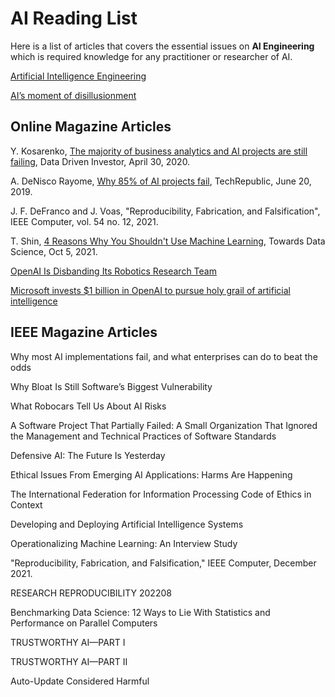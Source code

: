 # AI Reading List

Here is a list of articles that covers the essential issues on **AI Engineering** which is required knowledge for any practitioner or researcher of AI.


[Artificial Intelligence Engineering](https://www.sei.cmu.edu/our-work/artificial-intelligence-engineering/)

[AI’s moment of disillusionment](https://www.infoworld.com/article/3715682/ais-moment-of-disillusionment.html)


## Online Magazine Articles

Y. Kosarenko, [The majority of business analytics and AI projects are still failing](https://medium.com/r/?url=https%3A%2F%2Fwww.datadriveninvestor.com%2F2020%2F04%2F30%2Fthe-majority-of-business-analytics-and-ai-projects-are-still-failing%2F), Data Driven Investor, April 30, 2020.

A. DeNisco Rayome, [Why 85% of AI projects fail](https://medium.com/r/?url=https%3A%2F%2Fwww.techrepublic.com%2Farticle%2Fwhy-85-of-ai-projects-fail%2F), TechRepublic, June 20, 2019.

J. F. DeFranco and J. Voas, "Reproducibility, Fabrication, and Falsification", IEEE Computer, vol. 54 no. 12, 2021.


T. Shin, [4 Reasons Why You Shouldn't Use Machine Learning](https://towardsdatascience.com/4-reasons-why-you-shouldnt-use-machine-learning-639d1d99fe11), Towards Data Science, Oct 5, 2021.


[OpenAI Is Disbanding Its Robotics Research Team](https://lastfuturist.com/openai-is-disbanding-its-robotics-research-team/)

[Microsoft invests $1 billion in OpenAI to pursue holy grail of artificial intelligence](https://www.theverge.com/2019/7/22/20703578/microsoft-openai-investment-partnership-1-billion-azure-artificial-general-intelligence-agi)



## IEEE Magazine Articles

Why most AI implementations fail, and what enterprises can do to beat the odds

Why Bloat Is Still Software’s Biggest Vulnerability

What Robocars Tell Us About AI Risks

A Software Project That Partially Failed: A Small Organization That Ignored the Management and Technical Practices of Software Standards

Defensive AI: The Future Is Yesterday

Ethical Issues From Emerging AI Applications: Harms Are Happening

The International Federation for Information Processing Code of Ethics in Context

Developing and Deploying Artificial Intelligence Systems

Operationalizing Machine Learning: An Interview Study


"Reproducibility, Fabrication, and Falsification," IEEE Computer, December 2021. 

RESEARCH REPRODUCIBILITY 202208

Benchmarking Data Science: 12 Ways to Lie With Statistics and Performance on Parallel Computers

TRUSTWORTHY AI—PART I

TRUSTWORTHY AI—PART II

Auto-Update Considered Harmful


